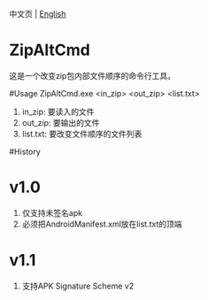 中文页 | [English](README.md)

# ZipAltCmd
这是一个改变zip包内部文件顺序的命令行工具。

#Usage
ZipAltCmd.exe <in_zip> <out_zip> <list.txt>
1. in_zip: 要读入的文件
2. out_zip: 要输出的文件
3. list.txt: 要改变文件顺序的文件列表

#History
# v1.0
1. 仅支持未签名apk
2. 必须把AndroidManifest.xml放在list.txt的顶端

# v1.1
1. 支持APK Signature Scheme v2
